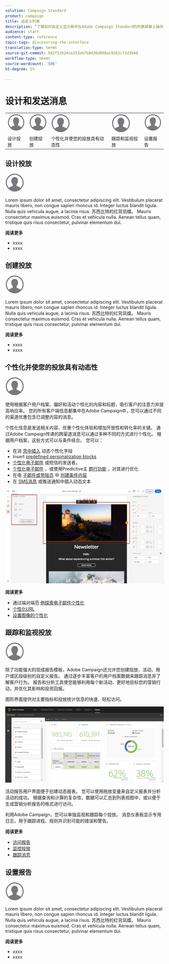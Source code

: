 ```yaml
---
solution: Campaign Standard
product: campaign
title: 自定义列表
description: “了解如何自定义显示屏并在Adobe Campaign Standard的列表屏幕上操作：排序、过滤、删除或复制元素。 列表屏幕显示一个或多个给定资源的元素。”
audience: start
content-type: reference
topic-tags: discovering-the-interface
translation-type: tm+mt
source-git-commit: 501f52624ce253eb7b0d36d908ac8502cf1d3b48
workflow-type: tm+mt
source-wordcount: '586'
ht-degree: 5%

---
```



# 设计和发送消息

<table>
<tr>
    <td valign="top">
        <a href="../../start/using/work-with-audiences.md"><img width="60px" alt="条件" src="assets/icon_profile.svg"/></a>
    </td>
    <td valign="top">
        <a href="../../api/using/creating-a-service.md"><img width="60px" alt="条件" src="assets/icon_profile.svg"/></a>
    </td>
    <td valign="top">
        <a href="../../api/using/interacting-with-custom-resources.md"><img width="60px" alt="条件" src="assets/icon_profile.svg"/></a>
    </td>
    <td valign="top">
        <a href="../../api/using/interacting-with-marketing-history.md"><img width="60px" alt="条件" src="assets/icon_profile.svg"/></a>
    </td>
    <td valign="top">
        <a href="../../api/using/interacting-with-marketing-history.md"><img width="60px" alt="条件" src="assets/icon_profile.svg"/></a>
    </td>
</tr>
<tr>
<td>设计投放</td>
<td>创建投放</td>
<td>个性化并使您的投放具有动态性</td>
<td>跟踪和监视投放</td>
<td>设置报告</td>
</tr>
</table>

## 设计投放

<img width="60px" alt="条件" src="assets/icon_profile.svg"/>

Lorem ipsum dolor sit amet, consectetur adipiscing elit. Vestibulum placerat mauris libero, non congue sapien rhoncus id. Integer luctus blandit ligula. Nulla quis vehicula augue, a lacinia risus. 苏西比特的红背凤蝶。 Mauris consectetur maximus euismod. Cras et vehicula nulla. Aenean tellus quam, tristique quis risus consectetur, pulvinar elementum dui.

**阅读更多**

* xxxx
* xxxx

## 创建投放

<img width="60px" alt="条件" src="assets/icon_profile.svg"/>

Lorem ipsum dolor sit amet, consectetur adipiscing elit. Vestibulum placerat mauris libero, non congue sapien rhoncus id. Integer luctus blandit ligula. Nulla quis vehicula augue, a lacinia risus. 苏西比特的红背凤蝶。 Mauris consectetur maximus euismod. Cras et vehicula nulla. Aenean tellus quam, tristique quis risus consectetur, pulvinar elementum dui.

**阅读更多**

* xxxx
* xxxx

## 个性化并使您的投放具有动态性

<img width="60px" alt="条件" src="assets/icon_profile.svg"/>

使用根据客户用户档案、偏好和活动个性化的内容和标题，吸引客户的注意力并提高响应率。 您的所有客户端信息都集中在Adobe Campaign中，您可以通过不同的渠道优惠包含已调整内容的消息。

个性化信息是发送相关内容、优惠个性化体验和增加开放性和转化率的关键。 通过Adobe Campaign传递的跨渠道消息可以通过多种不同的方式进行个性化。 根据用户档案，这些方式可以与条件结合。 您可以：

* 在消 [息中插入](../../designing/using/personalization.md#inserting-a-personalization-field) 动态个性化字段
* Insert [predefined personalization blocks](../../designing/using/personalization.md#adding-a-content-block)
* [个性化电子邮件](../../designing/using/subject-line.md) 或短信的发送者。
* [个性化电子邮件](../../designing/using/subject-line.md) ，或使用Predictive主 [题行功能](../../designing/using/subject-line.md#subject-line) ，对其进行优化
* 在电 [子邮件或登陆页](../../designing/using/personalization.md#defining-dynamic-content-in-an-email) 中 [创建条件内容](../../channels/using/designing-a-landing-page.md#defining-dynamic-content-in-a-landing-page)
* 在 [SMS消息](../../channels/using/defining-dynamic-text.md) 或推送通知中插入动态文本

![](assets/delivery_content_43.png)

**阅读更多**

* 通过端对端范 [例探索电子邮件个性化](../../designing/using/personalization.md#example-email-personalization)
* [个性化URL](../../designing/using/personalization.md#personalizing-urls)
* [设置图像的个性化](../../designing/using/personalization.md#personalizing-an-image-source)

## 跟踪和监视投放

<img width="60px" alt="条件" src="assets/icon_profile.svg"/>

除了功能强大的现成报告模板，Adobe Campaign还允许您创建投放、活动、用户或区段级别的自定义报告。 通过逐步丰富客户的用户档案数据来跟踪消息并了解客户行为。 报告和分析工具使您能够利用每个新活动，更好地目标您的营销行动，并优化其影响和投资回报。

图形界面提供对主要指标和投放统计信息的快速、轻松访问。

![](assets/dynamic_report_intro.png)

活动报告用户界面便于创建动态报表。 您可以使用拖放变量来自定义报表并分析活动的成功。 根据查询和计算的复杂性，数据可以汇总到列表视图中，或以便于生成营销分析报告的格式进行访问。

利用Adobe Campaign，您可以单独监视和跟踪每个投放。 消息仪表板显示专用日志，用于跟踪进程、规则并识别可能的错误和警告。


**阅读更多**

* [访问报告](../../reporting/using/about-dynamic-reports.md)
* [监控投放](../../sending/using/monitoring-a-delivery.md)
* [跟踪消息](../../sending/using/tracking-messages.md)

## 设置报告

<img width="60px" alt="条件" src="assets/icon_profile.svg"/>

Lorem ipsum dolor sit amet, consectetur adipiscing elit. Vestibulum placerat mauris libero, non congue sapien rhoncus id. Integer luctus blandit ligula. Nulla quis vehicula augue, a lacinia risus. 苏西比特的红背凤蝶。 Mauris consectetur maximus euismod. Cras et vehicula nulla. Aenean tellus quam, tristique quis risus consectetur, pulvinar elementum dui.

**阅读更多**

* xxxx
* xxxx
